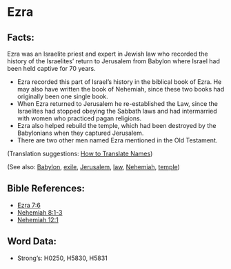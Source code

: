 # Ezra

## Facts:

Ezra was an Israelite priest and expert in Jewish law who recorded the history of the Israelites’ return to Jerusalem from Babylon where Israel had been held captive for 70 years.

* Ezra recorded this part of Israel’s history in the biblical book of Ezra. He may also have written the book of Nehemiah, since these two books had originally been one single book.
* When Ezra returned to Jerusalem he re-established the Law, since the Israelites had stopped obeying the Sabbath laws and had intermarried with women who practiced pagan religions.
* Ezra also helped rebuild the temple, which had been destroyed by the Babylonians when they captured Jerusalem.
* There are two other men named Ezra mentioned in the Old Testament.

(Translation suggestions: [How to Translate Names](rc://en/ta/man/translate/translate-names))

(See also: [Babylon](../names/babylon.md), [exile](../other/exile.md), [Jerusalem](../names/jerusalem.md), [law](../kt/lawofmoses.md), [Nehemiah](../names/nehemiah.md), [temple](../kt/temple.md))

## Bible References:

* [Ezra 7:6](rc://en/tn/help/ezr/07/06)
* [Nehemiah 8:1-3](rc://en/tn/help/neh/08/01)
* [Nehemiah 12:1](rc://en/tn/help/neh/12/01)

## Word Data:

* Strong’s: H0250, H5830, H5831
